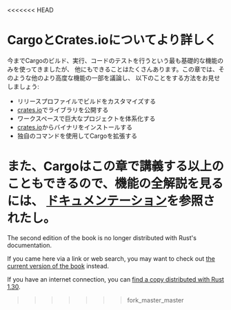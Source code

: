 <!-- # More About Cargo and Crates.io -->

<<<<<<< HEAD
# CargoとCrates.ioについてより詳しく

<!-- So far we’ve used only the most basic features of Cargo to build, run, and test -->
<!-- our code, but it can do a lot more. In this chapter, we’ll discuss some of its -->
<!-- other, more advanced features to show you how to do the following: -->

今までCargoのビルド、実行、コードのテストを行うという最も基礎的な機能のみを使ってきましたが、
他にもできることはたくさんあります。この章では、そのような他のより高度な機能の一部を議論し、
以下のことをする方法をお見せしましょう:

<!-- * Customize your build through release profiles -->
<!-- * Publish libraries on [crates.io](https://crates.io)-->
<!-- * Organize large projects with workspaces -->
<!-- * Install binaries from [crates.io](https://crates.io)-->
<!-- * Extend Cargo using custom commands -->

* リリースプロファイルでビルドをカスタマイズする
* [crates.io](https://crates.io)でライブラリを公開する
* ワークスペースで巨大なプロジェクトを体系化する
* [crates.io](https://crates.io)からバイナリをインストールする
* 独自のコマンドを使用してCargoを拡張する

<!-- Cargo can do even more than what we cover in this chapter, so for a full -->
<!-- explanation of all its features, see [its -->
<!-- documentation](https://doc.rust-lang.org/cargo/). -->

また、Cargoはこの章で講義する以上のこともできるので、機能の全解説を見るには、
[ドキュメンテーション](https://doc.rust-lang.org/cargo/)を参照されたし。
=======
The second edition of the book is no longer distributed with Rust's documentation.

If you came here via a link or web search, you may want to check out [the current
version of the book](../index.html) instead.

If you have an internet connection, you can [find a copy distributed with
Rust
1.30](https://doc.rust-lang.org/1.30.0/book/second-edition/ch14-00-more-about-cargo.html).
>>>>>>> fork_master_master
